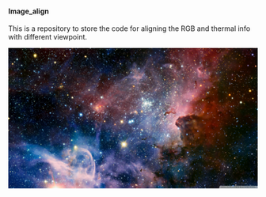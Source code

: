 #### Image_align
This is a repository to store the code for aligning the RGB and thermal info with different viewpoint.

![ ](amazing_space_2-wallpaper-2560x1440.jpg)
